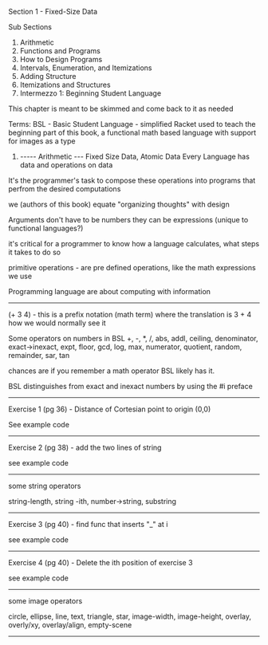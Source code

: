 
Section 1 - Fixed-Size Data

Sub Sections
1. Arithmetic
2. Functions and Programs
3. How to Design Programs
4. Intervals, Enumeration, and Itemizations
5. Adding Structure
6. Itemizations and Structures
7. Intermezzo 1: Beginning Student Language

This chapter is meant to be skimmed and come back to it as needed

Terms:
BSL - Basic Student Language - simplified Racket used to teach the beginning part of this book, a functional math based language with support for images as a type


1. ----- Arithmetic
--- Fixed Size Data, Atomic Data
Every Language has data and operations on data

It's the programmer's task to compose these operations into programs that perfrom the desired computations

we (authors of this book) equate "organizing thoughts" with design

Arguments don't have to be numbers they can be expressions (unique to functional languages?)

it's critical for a programmer to know how a language calculates, what steps it takes to do so

primitive operations - are pre defined operations, like the math expressions we use

Programming language are about computing with information

---


(+ 3 4) - this is a prefix notation (math term) where the translation is 3 + 4 how we would normally see it

Some operators on numbers in BSL
+, -, *, /, abs, addl, ceiling, denominator, exact->inexact, expt, floor, gcd, log, max, numerator, quotient, random, remainder, sar, tan

chances are if you remember a math operator BSL likely has it.

BSL distinguishes from exact and inexact numbers by using the #i preface

---


Exercise 1 (pg 36) - Distance of Cortesian point to origin (0,0)

See example code

---


Exercise 2 (pg 38) - add the two lines of string

see example code

---


some string operators

string-length, string -ith, number->string, substring

---


Exercise 3 (pg 40) - find func that inserts "_" at i

see example code

---


Exercise 4 (pg 40) - Delete the ith position of exercise 3

see example code

---


some image operators

circle, ellipse, line, text, triangle, star, image-width, image-height, overlay, overly/xy, overlay/align, empty-scene

---

